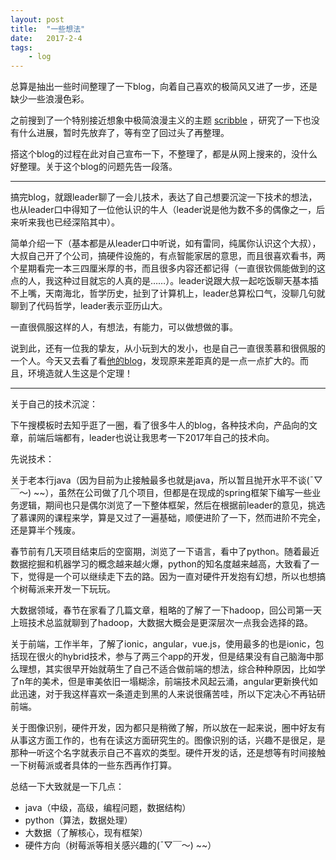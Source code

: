 ```yaml
---
layout: post
title:  "一些想法"
date:   2017-2-4
tags: 
	- log
---
```


总算是抽出一些时间整理了一下blog，向着自己喜欢的极简风又进了一步，还是缺少一些浪漫色彩。

之前搜到了一个特别接近想象中极简浪漫主义的主题 [scribble](https://github.com/muan/scribble-site) ，研究了一下也没有什么进展，暂时先放弃了，等有空了回过头了再整理。

搭这个blog的过程在此对自己宣布一下，不整理了，都是从网上搜来的，没什么好整理。关于这个blog的问题先告一段落。

***

搞完blog，就跟leader聊了一会儿技术，表达了自己想要沉淀一下技术的想法，也从leader口中得知了一位他认识的牛人（leader说是他为数不多的偶像之一，后来听来我也已经深陷其中）。

简单介绍一下（基本都是从leader口中听说，如有雷同，纯属你认识这个大叔），大叔自己开了个公司，搞硬件设施的，有点智能家居的意思，而且很喜欢看书，两个星期看完一本三四厘米厚的书，而且很多内容还都记得（一直很钦佩能做到的这点的人，我这种过目就忘的人真的是……）。leader说跟大叔一起吃饭聊天基本插不上嘴，天南海北，哲学历史，扯到了计算机上，leader总算松口气，没聊几句就聊到了代码哲学，leader表示亚历山大。

一直很佩服这样的人，有想法，有能力，可以做想做的事。

说到此，还有一位我的挚友，从小玩到大的发小，也是自己一直很羡慕和很佩服的一个人。今天又去看了看[他的blog](http://lufo.me/)，发现原来差距真的是一点一点扩大的。而且，环境造就人生这是个定理！

***

关于自己的技术沉淀：

下午搜模板时去知乎逛了一圈，看了很多牛人的blog，各种技术向，产品向的文章，前端后端都有，leader也说让我思考一下2017年自己的技术向。

先说技术：

关于老本行java（因为目前为止接触最多也就是java，所以暂且抛开水平不谈(ˉ▽￣～) ~~），虽然在公司做了几个项目，但都是在现成的spring框架下编写一些业务逻辑，期间也只是偶尔浏览了一下整体框架，然后在根据前leader的意见，挑选了慕课网的课程来学，算是又过了一遍基础，顺便进阶了一下，然而进阶不完全，还是算半个残废。

春节前有几天项目结束后的空窗期，浏览了一下语言，看中了python。随着最近数据挖掘和机器学习的概念越来越火爆，python的知名度越来越高，大致看了一下，觉得是一个可以继续走下去的路。因为一直对硬件开发抱有幻想，所以也想搞个树莓派来开发一下玩玩。

大数据领域，春节在家看了几篇文章，粗略的了解了一下hadoop，回公司第一天上班技术总监就聊到了hadoop，大数据大概会是更深层次一点我会选择的路。

关于前端，工作半年，了解了ionic，angular，vue.js，使用最多的也是ionic，包括现在很火的hybrid技术，参与了两三个app的开发，但是结果没有自己脑海中那么理想，其实很早开始就萌生了自己不适合做前端的想法，综合种种原因，比如学了n年的美术，但是审美依旧一塌糊涂，前端技术风起云涌，angular更新换代如此迅速，对于我这样喜欢一条道走到黑的人来说很痛苦哇，所以下定决心不再钻研前端。

关于图像识别，硬件开发，因为都只是稍微了解，所以放在一起来说，圈中好友有从事这方面工作的，也有在读这方面研究生的。图像识别的话，兴趣不是很足，是那种一听这个名字就表示自己不喜欢的类型。硬件开发的话，还是想等有时间接触一下树莓派或者具体的一些东西再作打算。

总结一下大致就是一下几点：

* java（中级，高级，编程问题，数据结构）
* python（算法，数据处理）
* 大数据（了解核心，现有框架）
* 硬件方向（树莓派等相关感兴趣的(ˉ▽￣～) ~~）
